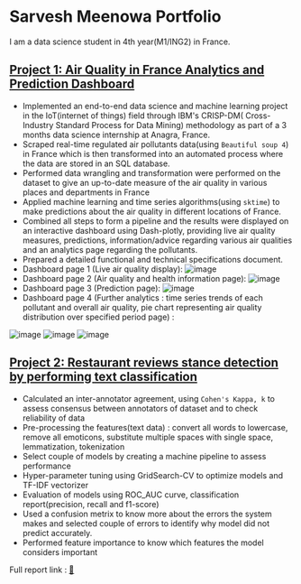 # Sarvesh Meenowa Portfolio
I am a data science student in 4th year(M1/ING2) in France.

## [Project 1: Air Quality in France Analytics and Prediction Dashboard](https://github.com/Sarveshmeenwa/France-air-quality-dashboard-and-prediction)
* Implemented an end-to-end data science and machine learning project in the IoT(internet of things) field through IBM's CRISP-DM( Cross-Industry Standard Process for Data Mining) methodology as part of a 3 months data science internship at Anagra, France.
* Scraped real-time regulated air pollutants data(using `Beautiful soup 4`) in France which is then transformed into an automated process where the data are stored in an SQL database.
* Performed data wrangling and transformation were performed on the dataset to give an up-to-date measure of the air quality in various places and departments in France
* Applied machine learning and time series algorithms(using `sktime`) to make predictions about the air quality in different locations of France.
* Combined all steps to form a pipeline and the results were displayed on an interactive dashboard using Dash-plotly, providing live air quality measures, predictions, information/advice regarding various air qualities and an analytics page regarding the pollutants.
* Prepared a detailed functional and technical specifications document.
* Dashboard page 1 (Live air quality display): 
![image](https://user-images.githubusercontent.com/65787323/195636095-6c1243db-5e21-498e-917f-c20065bab129.png)
* Dashboard page 2 (Air quality and health information page): 
![image](https://user-images.githubusercontent.com/65787323/195638048-382cd0e3-0398-4e43-884a-106bd2f6144f.png)
* Dashboard page 3 (Prediction page):
![image](https://user-images.githubusercontent.com/65787323/195636348-03663a4a-8ace-4eae-8350-257e4d6e6327.png)
* Dashboard page 4 (Further analytics : time series trends of each pollutant and overall air quality, pie chart representing air quality distribution over specified period page) :

![image](https://user-images.githubusercontent.com/65787323/195637441-0f386603-a736-4419-b4ac-ad990b0850ec.png)
![image](https://user-images.githubusercontent.com/65787323/195637588-921d0ce0-c052-4005-9bdf-489ecf97eec4.png)
![image](https://user-images.githubusercontent.com/65787323/195637753-5e29b5d6-e686-46e4-81f1-643c79379ecc.png)

## [Project 2: Restaurant reviews stance detection by performing text classification ](https://github.com/Sarveshmeenwa/Text-Classification---Restaurant-Reviews/blob/main/PA3c_15_Text_Classification.ipynb)

* Calculated an inter-annotator agreement, using `Cohen's Kappa, k` to assess consensus between annotators of dataset and to check reliability of data
* Pre-processing the features(text data) : convert all words to lowercase, remove all emoticons, substitute multiple spaces with single space, lemmatization, tokenization
* Select couple of models by creating a machine pipeline to assess performance 
* Hyper-parameter tuning using GridSearch-CV to optimize models and TF-IDF vectorizer 
* Evaluation of models using ROC_AUC curve, classification report(precision, recall and f1-score)
* Used a confusion metrix to know more about the errors the system makes and selected couple of errors to identify why model did not predict accurately.
* Performed feature importance to know which features the model considers important


Full report link : [:open_file_folder:](https://github.com/Sarveshmeenwa/Text-Classification---Restaurant-Reviews/blob/main/PA3c_15-Text_Classification-Report%20(2).pdf)
